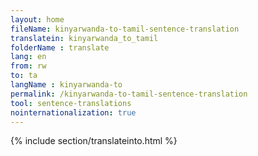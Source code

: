 ```yaml
---
layout: home
fileName: kinyarwanda-to-tamil-sentence-translation
translatein: kinyarwanda_to_tamil
folderName : translate
lang: en
from: rw
to: ta
langName : kinyarwanda-to
permalink: /kinyarwanda-to-tamil-sentence-translation
tool: sentence-translations
nointernationalization: true
---
```

{% include section/translateinto.html %}
